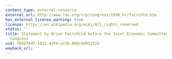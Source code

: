 ```yaml
---
content_type: external-resource
external_url: http://www.fas.org/irp/congress/1998_hr/fairchld.htm
has_external_license_warning: true
license: https://en.wikipedia.org/wiki/All_rights_reserved
status: ''
title: Statement by Brian Fairchild before the Joint Economic Committee of the U.S.
  Congress
uid: f65076df-1022-4df4-a72b-009c6d952324
wayback_url: ''
---
```

